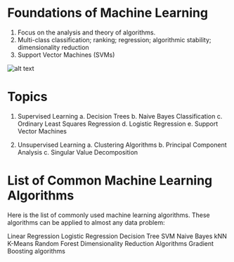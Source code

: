 # Foundations of Machine Learning 
1.  Focus on the analysis and theory of algorithms. 
2.  Multi-class classification; ranking; regression; algorithmic stability; dimensionality reduction
3.  Support Vector Machines (SVMs) 

![alt text](https://upload.wikimedia.org/wikipedia/commons/1/18/Bayes%27_Theorem_MMB_01.jpg)

# Topics
1.  Supervised Learning
  a.  Decision Trees
  b.  Naive Bayes Classification
  c.  Ordinary Least Squares Regression
  d.  Logistic Regression
  e.  Support Vector Machines
  
2.  Unsupervised Learning
  a.  Clustering Algorithms
  b.  Principal Component Analysis
  c.  Singular Value Decomposition
  
  
# List of Common Machine Learning Algorithms
Here is the list of commonly used machine learning algorithms. These algorithms can be applied to almost any data problem:

  Linear Regression
  Logistic Regression
  Decision Tree
  SVM
  Naive Bayes
  kNN
  K-Means
  Random Forest
  Dimensionality Reduction Algorithms
  Gradient Boosting algorithms
 
